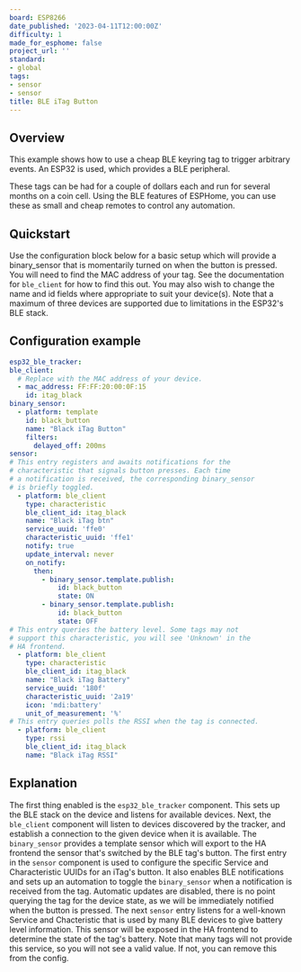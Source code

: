 ```yaml
---
board: ESP8266
date_published: '2023-04-11T12:00:00Z'
difficulty: 1
made_for_esphome: false
project_url: ''
standard:
- global
tags:
- sensor
- sensor
title: BLE iTag Button
---
```


## Overview

This example shows how to use a cheap BLE keyring tag to trigger
arbitrary events. An ESP32 is used, which provides a BLE peripheral.

These tags can be had for a couple of dollars each and run for several
months on a coin cell. Using the BLE features of ESPHome, you can use
these as small and cheap remotes to control any automation.

## Quickstart

Use the configuration block below for a basic setup which will provide a
binary_sensor that is momentarily turned on when the button is pressed.
You will need to find the MAC address of your tag. See the documentation
for `ble_client` for how to
find this out. You may also wish to change the name and id fields where
appropriate to suit your device(s).
Note that a maximum of three devices are supported due to limitations in
the ESP32\'s BLE stack.

## Configuration example

``` yaml
esp32_ble_tracker:
ble_client:
  # Replace with the MAC address of your device.
  - mac_address: FF:FF:20:00:0F:15
    id: itag_black
binary_sensor:
  - platform: template
    id: black_button
    name: "Black iTag Button"
    filters:
      delayed_off: 200ms
sensor:
# This entry registers and awaits notifications for the
# characteristic that signals button presses. Each time
# a notification is received, the corresponding binary_sensor
# is briefly toggled.
  - platform: ble_client
    type: characteristic
    ble_client_id: itag_black
    name: "Black iTag btn"
    service_uuid: 'ffe0'
    characteristic_uuid: 'ffe1'
    notify: true
    update_interval: never
    on_notify:
      then:
        - binary_sensor.template.publish:
            id: black_button
            state: ON
        - binary_sensor.template.publish:
            id: black_button
            state: OFF
# This entry queries the battery level. Some tags may not
# support this characteristic, you will see 'Unknown' in the
# HA frontend.
  - platform: ble_client
    type: characteristic
    ble_client_id: itag_black
    name: "Black iTag Battery"
    service_uuid: '180f'
    characteristic_uuid: '2a19'
    icon: 'mdi:battery'
    unit_of_measurement: '%'
# This entry queries polls the RSSI when the tag is connected.
  - platform: ble_client
    type: rssi
    ble_client_id: itag_black
    name: "Black iTag RSSI"
```

## Explanation

The first thing enabled is the `esp32_ble_tracker` component. This sets
up the BLE stack on the device and listens for available devices.
Next, the `ble_client` component will listen to devices discovered by
the tracker, and establish a connection to the given device when it is
available.
The `binary_sensor` provides a template sensor which will export to the
HA frontend the sensor that\'s switched by the BLE tag\'s button.
The first entry in the `sensor` component is used to configure the
specific Service and Characteristic UUIDs for an iTag\'s button. It also
enables BLE notifications and sets up an automation to toggle the
`binary_sensor` when a notification is received from the tag. Automatic
updates are disabled, there is no point querying the tag for the device
state, as we will be immediately notified when the button is pressed.
The next `sensor` entry listens for a well-known Service and
Chacteristic that is used by many BLE devices to give battery level
information. This sensor will be exposed in the HA frontend to determine
the state of the tag\'s battery. Note that many tags will not provide
this service, so you will not see a valid value. If not, you can remove
this from the config.